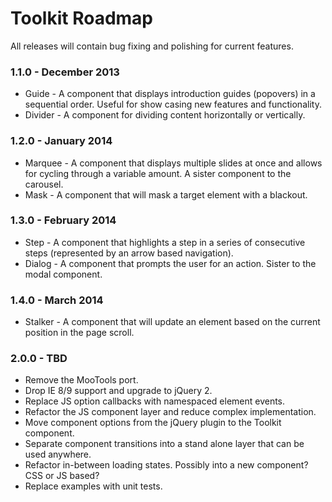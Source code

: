 # Toolkit Roadmap #

All releases will contain bug fixing and polishing for current features.

### 1.1.0 - December 2013 ###
* Guide - A component that displays introduction guides (popovers) in a sequential order. Useful for show casing new features and functionality.
* Divider - A component for dividing content horizontally or vertically.

### 1.2.0 - January 2014 ###
* Marquee - A component that displays multiple slides at once and allows for cycling through a variable amount. A sister component to the carousel.
* Mask - A component that will mask a target element with a blackout.

### 1.3.0 - February 2014 ###
* Step - A component that highlights a step in a series of consecutive steps (represented by an arrow based navigation).
* Dialog - A component that prompts the user for an action. Sister to the modal component.

### 1.4.0 - March 2014 ###
* Stalker - A component that will update an element based on the current position in the page scroll.

### 2.0.0 - TBD ###
* Remove the MooTools port.
* Drop IE 8/9 support and upgrade to jQuery 2.
* Replace JS option callbacks with namespaced element events.
* Refactor the JS component layer and reduce complex implementation.
* Move component options from the jQuery plugin to the Toolkit component.
* Separate component transitions into a stand alone layer that can be used anywhere.
* Refactor in-between loading states. Possibly into a new component? CSS or JS based?
* Replace examples with unit tests.